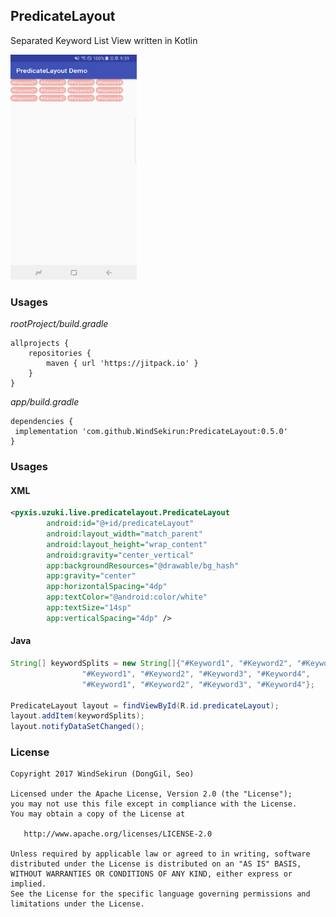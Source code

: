 ## PredicateLayout 

Separated Keyword List View written in Kotlin

<img src="https://github.com/WindSekirun/PredicateLayout/blob/master/sample.png" width="202" height="360">


### Usages
*rootProject/build.gradle*
```	
allprojects {
    repositories {
	    maven { url 'https://jitpack.io' }
    }
}
```

*app/build.gradle*
```
dependencies {
 implementation 'com.github.WindSekirun:PredicateLayout:0.5.0'
}
```

### Usages

#### XML
```XML
<pyxis.uzuki.live.predicatelayout.PredicateLayout
        android:id="@+id/predicateLayout"
        android:layout_width="match_parent"
        android:layout_height="wrap_content"
        android:gravity="center_vertical"
        app:backgroundResources="@drawable/bg_hash"
        app:gravity="center"
        app:horizontalSpacing="4dp"
        app:textColor="@android:color/white"
        app:textSize="14sp"
        app:verticalSpacing="4dp" />
```

#### Java
```Java
String[] keywordSplits = new String[]{"#Keyword1", "#Keyword2", "#Keyword3", "#Keyword4",
                "#Keyword1", "#Keyword2", "#Keyword3", "#Keyword4",
                "#Keyword1", "#Keyword2", "#Keyword3", "#Keyword4"};

PredicateLayout layout = findViewById(R.id.predicateLayout);
layout.addItem(keywordSplits);
layout.notifyDataSetChanged();
```

### License 
```
Copyright 2017 WindSekirun (DongGil, Seo)

Licensed under the Apache License, Version 2.0 (the "License");
you may not use this file except in compliance with the License.
You may obtain a copy of the License at

   http://www.apache.org/licenses/LICENSE-2.0

Unless required by applicable law or agreed to in writing, software
distributed under the License is distributed on an "AS IS" BASIS,
WITHOUT WARRANTIES OR CONDITIONS OF ANY KIND, either express or implied.
See the License for the specific language governing permissions and
limitations under the License.
```
